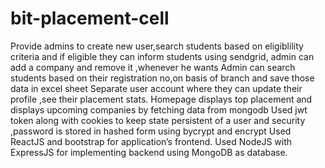 # bit-placement-cell

Provide admins to create new user,search students based on eligiblility criteria and if eligible they can inform students using sendgrid,
admin can add a company and remove it ,whenever he wants
Admin can search students based on their registration no,on basis of branch and save those data in excel sheet
Separate user account where they can update their profile ,see their placement stats.
Homepage displays top placement and displays upcoming companies by fetching data from mongodb
Used jwt token along with cookies to keep state persistent of a user and security ,password is stored in hashed form using bycrypt and encrypt
Used ReactJS and bootstrap for application’s frontend.
Used NodeJS with ExpressJS for implementing backend using MongoDB as database.
